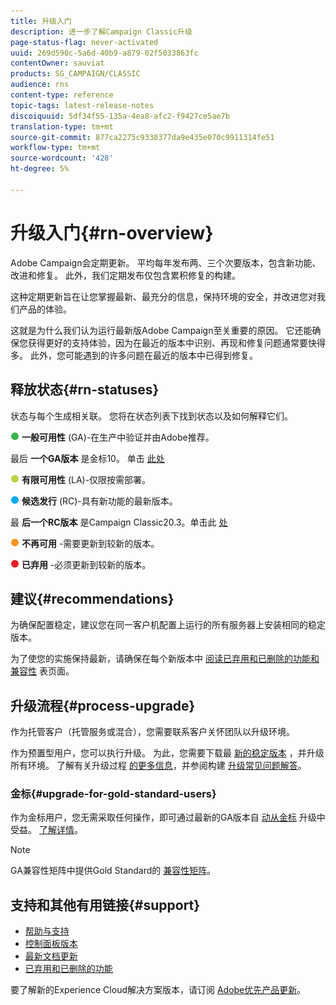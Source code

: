 ```yaml
---
title: 升级入门
description: 进一步了解Campaign Classic升级
page-status-flag: never-activated
uuid: 269d590c-5a6d-40b9-a879-02f5033863fc
contentOwner: sauviat
products: SG_CAMPAIGN/CLASSIC
audience: rns
content-type: reference
topic-tags: latest-release-notes
discoiquuid: 5df34f55-135a-4ea8-afc2-f9427ce5ae7b
translation-type: tm+mt
source-git-commit: 877ca2275c9338377da9e435e070c9911314fe51
workflow-type: tm+mt
source-wordcount: '428'
ht-degree: 5%

---
```



# 升级入门{#rn-overview}

Adobe Campaign会定期更新。 平均每年发布两、三个次要版本，包含新功能、改进和修复。 此外，我们定期发布仅包含累积修复的构建。

这种定期更新旨在让您掌握最新、最充分的信息，保持环境的安全，并改进您对我们产品的体验。

这就是为什么我们认为运行最新版Adobe Campaign至关重要的原因。 它还能确保您获得更好的支持体验，因为在最近的版本中识别、再现和修复问题通常要快得多。 此外，您可能遇到的许多问题在最近的版本中已得到修复。

## 释放状态{#rn-statuses}

状态与每个生成相关联。 您将在状态列表下找到状态以及如何解释它们。

![](assets/do-not-localize/green3.png) **一般可用性** (GA)-在生产中验证并由Adobe推荐。

最后 **一个GA版本** 是金标10。 单击 [此处](../../rn/using/gold-standard.md#gs-10)

![](assets/do-not-localize/limited3.png) **有限可用性** (LA)-仅限按需部署。

![](assets/do-not-localize/blue3.png) **候选发行** (RC)-具有新功能的最新版本。

最 **后一个RC版本** 是Campaign Classic20.3。单击此 [处](../../rn/using/latest-release.md)

![](assets/do-not-localize/orange3.png) **不再可用** -需要更新到较新的版本。

![](assets/do-not-localize/red3.png) **已弃用** -必须更新到较新的版本。

## 建议{#recommendations}

为确保配置稳定，建议您在同一客户机配置上运行的所有服务器上安装相同的稳定版本。

为了使您的实施保持最新，请确保在每个新版本中 [阅读已弃用和已删除的功能](../../rn/using/deprecated-features.md)[和兼容性](../../rn/using/compatibility-matrix.md) 表页面。

## 升级流程{#process-upgrade}

作为托管客户（托管服务或混合），您需要联系客户关怀团队以升级环境。

作为预置型用户，您可以执行升级。 为此，您需要下载最 [新的稳定版本](https://experience.adobe.com/#/downloads/content/software-distribution/en/campaign.html) ，并升级所有环境。 了解有关升级过程 [的更多信息](../../production/using/build-upgrade.md)，并参阅构建 [升级常见问题解答](../../platform/using/faq-build-upgrade.md)。

### 金标{#upgrade-for-gold-standard-users}

作为金标用户，您无需采取任何操作，即可通过最新的GA版本自 [动从金标](../../rn/using/gold-standard.md#gs-10) 升级中受益。 [了解详情](https://helpx.adobe.com/cn/campaign/kb/gold-standard.html)。

>[!NOTE]
>GA兼容性矩阵中提供Gold Standard的 [兼容性矩阵](../../rn/using/compatibility-matrix-gs.md)。

## 支持和其他有用链接{#support}

* [帮助与支持](https://helpx.adobe.com/campaign/kb/ac-support.html#acc-support)
* [控制面板版本](https://docs.adobe.com/content/help/zh-Hans/control-panel/using/release-notes.html)
* [最新文档更新](../../rn/using/documentation-updates.md)
* [已弃用和已删除的功能](../../rn/using/deprecated-features.md)

要了解新的Experience Cloud解决方案版本，请订阅 [Adobe优先产品更新](https://www.adobe.com/subscription/priority-product-update.html)。
